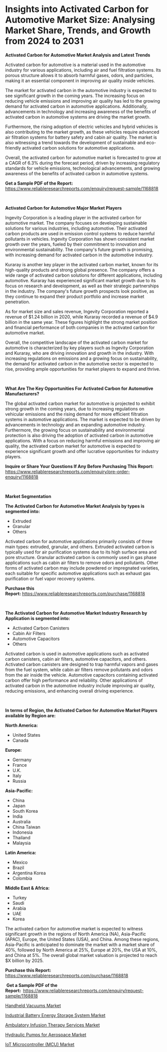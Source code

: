 <p><h1>Insights into Activated Carbon for Automotive Market Size: Analysing Market Share, Trends, and Growth from 2024 to 2031</h1></p><p><strong>Activated Carbon for Automotive Market Analysis and Latest Trends</strong></p>
<p><p>Activated carbon for automotive is a material used in the automotive industry for various applications, including air and fuel filtration systems. Its porous structure allows it to absorb harmful gases, odors, and particles, making it an essential component in improving air quality inside vehicles.</p><p>The market for activated carbon in the automotive industry is expected to see significant growth in the coming years. The increasing focus on reducing vehicle emissions and improving air quality has led to the growing demand for activated carbon in automotive applications. Additionally, advancements in technology and increasing awareness of the benefits of activated carbon in automotive systems are driving the market growth.</p><p>Furthermore, the rising adoption of electric vehicles and hybrid vehicles is also contributing to the market growth, as these vehicles require advanced air filtration systems for battery safety and cabin air quality. The market is also witnessing a trend towards the development of sustainable and eco-friendly activated carbon solutions for automotive applications.</p><p>Overall, the activated carbon for automotive market is forecasted to grow at a CAGR of 6.3% during the forecast period, driven by increasing regulatory standards for vehicle emissions, technological advancements, and growing awareness of the benefits of activated carbon in automotive systems.</p></p>
<p><strong>Get a Sample PDF of the Report:&nbsp;</strong> <a href="https://www.reliableresearchreports.com/enquiry/request-sample/1168818">https://www.reliableresearchreports.com/enquiry/request-sample/1168818</a></p>
<p>&nbsp;</p>
<p><strong>Activated Carbon for Automotive Major Market Players</strong></p>
<p><p>Ingevity Corporation is a leading player in the activated carbon for automotive market. The company focuses on developing sustainable solutions for various industries, including automotive. Their activated carbon products are used in emission control systems to reduce harmful pollutants in vehicles. Ingevity Corporation has shown consistent market growth over the years, fueled by their commitment to innovation and environmental sustainability. The company's future growth is promising, with increasing demand for activated carbon in the automotive industry.</p><p>Kuraray is another key player in the activated carbon market, known for its high-quality products and strong global presence. The company offers a wide range of activated carbon solutions for different applications, including automotive. Kuraray has experienced significant market growth due to its focus on research and development, as well as their strategic partnerships in the industry. The company's future growth prospects look positive, as they continue to expand their product portfolio and increase market penetration.</p><p>As for market size and sales revenue, Ingevity Corporation reported a revenue of $1.24 billion in 2020, while Kuraray recorded a revenue of $4.9 billion in the same year. These figures highlight the strong market position and financial performance of both companies in the activated carbon for automotive market.</p><p>Overall, the competitive landscape of the activated carbon market for automotive is characterized by key players such as Ingevity Corporation and Kuraray, who are driving innovation and growth in the industry. With increasing regulations on emissions and a growing focus on sustainability, the demand for activated carbon in the automotive sector is expected to rise, providing ample opportunities for market players to expand and thrive.</p></p>
<p>&nbsp;</p>
<p><strong>What Are The Key Opportunities For Activated Carbon for Automotive Manufacturers?</strong></p>
<p><p>The global activated carbon market for automotive is projected to exhibit strong growth in the coming years, due to increasing regulations on vehicular emissions and the rising demand for more efficient filtration systems in automotive applications. The market is expected to be driven by advancements in technology and an expanding automotive industry. Furthermore, the growing focus on sustainability and environmental protection is also driving the adoption of activated carbon in automotive applications. With a focus on reducing harmful emissions and improving air quality, the activated carbon market for automotive is expected to experience significant growth and offer lucrative opportunities for industry players.</p></p>
<p><strong>Inquire or Share Your Questions If Any Before Purchasing This Report:</strong> <a href="https://www.reliableresearchreports.com/enquiry/pre-order-enquiry/1168818">https://www.reliableresearchreports.com/enquiry/pre-order-enquiry/1168818</a></p>
<p>&nbsp;</p>
<p><strong>Market Segmentation</strong></p>
<p><strong>The Activated Carbon for Automotive Market Analysis by types is segmented into:</strong></p>
<p><ul><li>Extruded</li><li>Granular</li><li>Others</li></ul></p>
<p><p>Activated carbon for automotive applications primarily consists of three main types: extruded, granular, and others. Extruded activated carbon is typically used for air purification systems due to its high surface area and pore structure. Granular activated carbon is commonly used in gas phase applications such as cabin air filters to remove odors and pollutants. Other forms of activated carbon may include powdered or impregnated varieties, each suitable for specific automotive applications such as exhaust gas purification or fuel vapor recovery systems.</p></p>
<p><strong>Purchase this Report:&nbsp;</strong><a href="https://www.reliableresearchreports.com/purchase/1168818">https://www.reliableresearchreports.com/purchase/1168818</a></p>
<p>&nbsp;</p>
<p><strong>The Activated Carbon for Automotive Market Industry Research by Application is segmented into:</strong></p>
<p><ul><li>Activated Carbon Canisters</li><li>Cabin Air Filters</li><li>Automotive Capacitors</li><li>Others</li></ul></p>
<p><p>Activated carbon is used in automotive applications such as activated carbon canisters, cabin air filters, automotive capacitors, and others. Activated carbon canisters are designed to trap harmful vapors and gases from the fuel system, while cabin air filters remove pollutants and odors from the air inside the vehicle. Automotive capacitors containing activated carbon offer high performance and reliability. Other applications of activated carbon in the automotive industry include improving air quality, reducing emissions, and enhancing overall driving experience.</p></p>
<p>&nbsp;</p>
<p><strong>In terms of Region, the Activated Carbon for Automotive Market Players available by Region are:</strong></p>
<p>
    <p> <strong> North America: </strong>
        <ul>
            <li>United States</li>
            <li>Canada</li>
        </ul>
        </p> 
    <p> <strong> Europe: </strong>
        <ul>
            <li>Germany</li>
            <li>France</li>
            <li>U.K.</li>
            <li>Italy</li>
            <li>Russia</li>
        </ul>
        </p> 
    <p> <strong> Asia-Pacific: </strong>
        <ul>
            <li>China</li>
            <li>Japan</li>
            <li>South Korea</li>
            <li>India</li>
            <li>Australia</li>
            <li>China Taiwan</li>
            <li>Indonesia</li>
            <li>Thailand</li>
            <li>Malaysia</li>
        </ul>
        </p> 
    <p> <strong> Latin America: </strong>
        <ul>
            <li>Mexico</li>
            <li>Brazil</li>
            <li>Argentina Korea</li>
            <li>Colombia</li>
        </ul>
        </p> 
    <p> <strong> Middle East & Africa: </strong>
        <ul>
            <li>Turkey</li>
            <li>Saudi</li>
            <li>Arabia</li>
            <li>UAE</li>
            <li>Korea</li>
        </ul>
    </p>
    </p>
<p><p>The activated carbon for automotive market is expected to witness significant growth in the regions of North America (NA), Asia-Pacific (APAC), Europe, the United States (USA), and China. Among these regions, Asia-Pacific is anticipated to dominate the market with a market share of 40%, followed by North America at 25%, Europe at 20%, the USA at 10%, and China at 5%. The overall global market valuation is projected to reach $X billion by 2025.</p></p>
<p><strong>Purchase this Report: </strong><a href="https://www.reliableresearchreports.com/purchase/1168818">https://www.reliableresearchreports.com/purchase/1168818</a></p>
<p>&nbsp;<strong>Get a Sample PDF of the Report:&nbsp;&nbsp;</strong><a href="https://www.reliableresearchreports.com/enquiry/request-sample/1168818">https://www.reliableresearchreports.com/enquiry/request-sample/1168818</a></p>
<p><strong></strong></p>
<p><p><a href="https://forested-sushi-9b0.notion.site/Handheld-Vacuums-Market-Research-Report-Unlocks-Analysis-on-the-Market-Financial-Status-Market-Size-7a360a6c11814c55a80c15b957086691">Handheld Vacuums Market</a></p><p><a href="https://github.com/beatblasta/Market-Research-Report-List-2/blob/main/industrial-battery-energy-storage-system-market.md">Industrial Battery Energy Storage System Market</a></p><p><a href="https://github.com/angelajermaine/Market-Research-Report-List-2/blob/main/ambulatory-infusion-therapy-services-market.md">Ambulatory Infusion Therapy Services Market</a></p><p><a href="https://summer-dogwood-3e9.notion.site/Global-Hydraulic-Pumps-for-Aerospace-Market-by-Types-Applications-and-Major-Players-with-Regional-941303e74298499da570e631748043ec">Hydraulic Pumps for Aerospace Market</a></p><p><a href="https://view.publitas.com/reportprime-1/iot-microcontroller-mcu-market-analysis-and-market-size-global-industry-overview-market-segmentation-and-forecast-2024-to-2031/">IoT Microcontroller (MCU) Market</a></p></p>